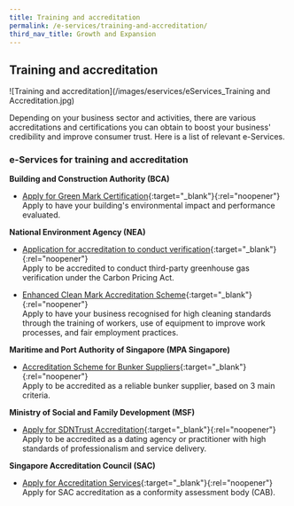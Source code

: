 ```yaml
---
title: Training and accreditation
permalink: /e-services/training-and-accreditation/
third_nav_title: Growth and Expansion
---
```


## Training and accreditation

![Training and accreditation](/images/eservices/eServices_Training and Accreditation.jpg)

Depending on your business sector and activities, there are various accreditations and certifications you can obtain to boost your business' credibility and improve consumer trust. Here is a list of relevant e-Services.

### e-Services for training and accreditation

**Building and Construction Authority (BCA)**

- [Apply for Green Mark Certification](https://www.bca.gov.sg/GreenMarkOnline/){:target="_blank"}{:rel="noopener"}
  <br>Apply to have your building's environmental impact and performance evaluated.

**National Environment Agency (NEA)**

- [Application for accreditation to conduct verification](https://form.gov.sg/#!/5be3fcda9f12c6000fa3cb72){:target="_blank"}{:rel="noopener"}
  <br>Apply to be accredited to conduct third-party greenhouse gas verification under the Carbon Pricing Act.

- [Enhanced Clean Mark Accreditation Scheme](https://www.nea.gov.sg/programmes-grants/schemes/enhanced-clean-mark-accreditation){:target="_blank"}{:rel="noopener"}
  <br>Apply to have your business recognised for high cleaning standards through the training of workers, use of equipment to improve work processes, and fair employment practices.

**Maritime and Port Authority of Singapore (MPA Singapore)**

- [Accreditation Scheme for Bunker Suppliers](https://www.mpa.gov.sg/web/portal/home/port-of-singapore/services/bunkering/bunkering-licence-application-guidelines/accreditation-scheme-for-bunker-suppliers){:target="_blank"}{:rel="noopener"}
  <br>Apply to be accredited as a reliable bunker supplier, based on 3 main criteria.

**Ministry of Social and Family Development (MSF)**

- [Apply for SDNTrust Accreditation](https://www.sdn.sg/fordatingindustry/Pages/ApplicationforAccreditation.aspx){:target="_blank"}{:rel="noopener"}
  <br>Apply to be accredited as a dating agency or practitioner with high standards of professionalism and service delivery.

**Singapore Accreditation Council (SAC)**

- [Apply for Accreditation Services](https://sacinet.enterprisesg.gov.sg/sac/forms/sacinet/sacinet-logon-external.form){:target="_blank"}{:rel="noopener"}
  <br>Apply for SAC accreditation as a conformity assessment body (CAB).
